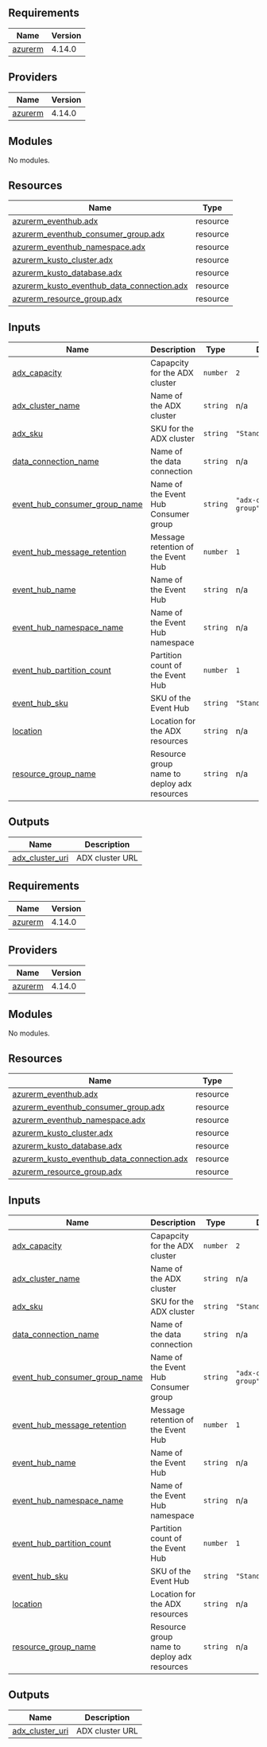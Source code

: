 ## Requirements

| Name | Version |
|------|---------|
| <a name="requirement_azurerm"></a> [azurerm](#requirement\_azurerm) | 4.14.0 |

## Providers

| Name | Version |
|------|---------|
| <a name="provider_azurerm"></a> [azurerm](#provider\_azurerm) | 4.14.0 |

## Modules

No modules.

## Resources

| Name | Type |
|------|------|
| [azurerm_eventhub.adx](https://registry.terraform.io/providers/hashicorp/azurerm/4.14.0/docs/resources/eventhub) | resource |
| [azurerm_eventhub_consumer_group.adx](https://registry.terraform.io/providers/hashicorp/azurerm/4.14.0/docs/resources/eventhub_consumer_group) | resource |
| [azurerm_eventhub_namespace.adx](https://registry.terraform.io/providers/hashicorp/azurerm/4.14.0/docs/resources/eventhub_namespace) | resource |
| [azurerm_kusto_cluster.adx](https://registry.terraform.io/providers/hashicorp/azurerm/4.14.0/docs/resources/kusto_cluster) | resource |
| [azurerm_kusto_database.adx](https://registry.terraform.io/providers/hashicorp/azurerm/4.14.0/docs/resources/kusto_database) | resource |
| [azurerm_kusto_eventhub_data_connection.adx](https://registry.terraform.io/providers/hashicorp/azurerm/4.14.0/docs/resources/kusto_eventhub_data_connection) | resource |
| [azurerm_resource_group.adx](https://registry.terraform.io/providers/hashicorp/azurerm/4.14.0/docs/resources/resource_group) | resource |

## Inputs

| Name | Description | Type | Default | Required |
|------|-------------|------|---------|:--------:|
| <a name="input_adx_capacity"></a> [adx\_capacity](#input\_adx\_capacity) | Capapcity for the ADX cluster | `number` | `2` | no |
| <a name="input_adx_cluster_name"></a> [adx\_cluster\_name](#input\_adx\_cluster\_name) | Name of the ADX cluster | `string` | n/a | yes |
| <a name="input_adx_sku"></a> [adx\_sku](#input\_adx\_sku) | SKU for the ADX cluster | `string` | `"Standard_D14_v2"` | no |
| <a name="input_data_connection_name"></a> [data\_connection\_name](#input\_data\_connection\_name) | Name of the data connection | `string` | n/a | yes |
| <a name="input_event_hub_consumer_group_name"></a> [event\_hub\_consumer\_group\_name](#input\_event\_hub\_consumer\_group\_name) | Name of the Event Hub Consumer group | `string` | `"adx-consumer-group"` | no |
| <a name="input_event_hub_message_retention"></a> [event\_hub\_message\_retention](#input\_event\_hub\_message\_retention) | Message retention of the Event Hub | `number` | `1` | no |
| <a name="input_event_hub_name"></a> [event\_hub\_name](#input\_event\_hub\_name) | Name of the Event Hub | `string` | n/a | yes |
| <a name="input_event_hub_namespace_name"></a> [event\_hub\_namespace\_name](#input\_event\_hub\_namespace\_name) | Name of the Event Hub namespace | `string` | n/a | yes |
| <a name="input_event_hub_partition_count"></a> [event\_hub\_partition\_count](#input\_event\_hub\_partition\_count) | Partition count of the Event Hub | `number` | `1` | no |
| <a name="input_event_hub_sku"></a> [event\_hub\_sku](#input\_event\_hub\_sku) | SKU of the Event Hub | `string` | `"Standard"` | no |
| <a name="input_location"></a> [location](#input\_location) | Location for the ADX resources | `string` | n/a | yes |
| <a name="input_resource_group_name"></a> [resource\_group\_name](#input\_resource\_group\_name) | Resource group name to deploy adx resources | `string` | n/a | yes |

## Outputs

| Name | Description |
|------|-------------|
| <a name="output_adx_cluster_uri"></a> [adx\_cluster\_uri](#output\_adx\_cluster\_uri) | ADX cluster URL |

<!-- BEGIN_TF_DOCS -->
## Requirements

| Name | Version |
|------|---------|
| <a name="requirement_azurerm"></a> [azurerm](#requirement\_azurerm) | 4.14.0 |

## Providers

| Name | Version |
|------|---------|
| <a name="provider_azurerm"></a> [azurerm](#provider\_azurerm) | 4.14.0 |

## Modules

No modules.

## Resources

| Name | Type |
|------|------|
| [azurerm_eventhub.adx](https://registry.terraform.io/providers/hashicorp/azurerm/4.14.0/docs/resources/eventhub) | resource |
| [azurerm_eventhub_consumer_group.adx](https://registry.terraform.io/providers/hashicorp/azurerm/4.14.0/docs/resources/eventhub_consumer_group) | resource |
| [azurerm_eventhub_namespace.adx](https://registry.terraform.io/providers/hashicorp/azurerm/4.14.0/docs/resources/eventhub_namespace) | resource |
| [azurerm_kusto_cluster.adx](https://registry.terraform.io/providers/hashicorp/azurerm/4.14.0/docs/resources/kusto_cluster) | resource |
| [azurerm_kusto_database.adx](https://registry.terraform.io/providers/hashicorp/azurerm/4.14.0/docs/resources/kusto_database) | resource |
| [azurerm_kusto_eventhub_data_connection.adx](https://registry.terraform.io/providers/hashicorp/azurerm/4.14.0/docs/resources/kusto_eventhub_data_connection) | resource |
| [azurerm_resource_group.adx](https://registry.terraform.io/providers/hashicorp/azurerm/4.14.0/docs/resources/resource_group) | resource |

## Inputs

| Name | Description | Type | Default | Required |
|------|-------------|------|---------|:--------:|
| <a name="input_adx_capacity"></a> [adx\_capacity](#input\_adx\_capacity) | Capapcity for the ADX cluster | `number` | `2` | no |
| <a name="input_adx_cluster_name"></a> [adx\_cluster\_name](#input\_adx\_cluster\_name) | Name of the ADX cluster | `string` | n/a | yes |
| <a name="input_adx_sku"></a> [adx\_sku](#input\_adx\_sku) | SKU for the ADX cluster | `string` | `"Standard_D14_v2"` | no |
| <a name="input_data_connection_name"></a> [data\_connection\_name](#input\_data\_connection\_name) | Name of the data connection | `string` | n/a | yes |
| <a name="input_event_hub_consumer_group_name"></a> [event\_hub\_consumer\_group\_name](#input\_event\_hub\_consumer\_group\_name) | Name of the Event Hub Consumer group | `string` | `"adx-consumer-group"` | no |
| <a name="input_event_hub_message_retention"></a> [event\_hub\_message\_retention](#input\_event\_hub\_message\_retention) | Message retention of the Event Hub | `number` | `1` | no |
| <a name="input_event_hub_name"></a> [event\_hub\_name](#input\_event\_hub\_name) | Name of the Event Hub | `string` | n/a | yes |
| <a name="input_event_hub_namespace_name"></a> [event\_hub\_namespace\_name](#input\_event\_hub\_namespace\_name) | Name of the Event Hub namespace | `string` | n/a | yes |
| <a name="input_event_hub_partition_count"></a> [event\_hub\_partition\_count](#input\_event\_hub\_partition\_count) | Partition count of the Event Hub | `number` | `1` | no |
| <a name="input_event_hub_sku"></a> [event\_hub\_sku](#input\_event\_hub\_sku) | SKU of the Event Hub | `string` | `"Standard"` | no |
| <a name="input_location"></a> [location](#input\_location) | Location for the ADX resources | `string` | n/a | yes |
| <a name="input_resource_group_name"></a> [resource\_group\_name](#input\_resource\_group\_name) | Resource group name to deploy adx resources | `string` | n/a | yes |

## Outputs

| Name | Description |
|------|-------------|
| <a name="output_adx_cluster_uri"></a> [adx\_cluster\_uri](#output\_adx\_cluster\_uri) | ADX cluster URL |
<!-- END_TF_DOCS -->